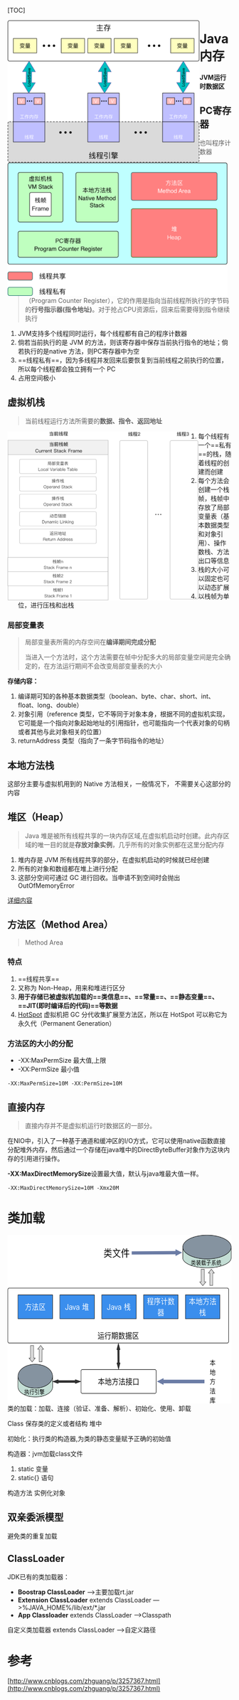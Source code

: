 [TOC]

<img src="img/jvm2.png"  alt="图片名称" style="height:320px" align=left />

# Java内存

**JVM运行时数据区**

<img src="img/jvm.png"  alt="图片名称" style="height:300px" align=left />

## PC寄存器

> 也叫程序计数器（Program Counter Register），它的作用是指向当前线程所执行的字节码的**行号指示器(指令地址)**。对于抢占CPU资源后，回来后需要得到指令继续执行

1. JVM支持多个线程同时运行，每个线程都有自己的程序计数器
2. 倘若当前执行的是 JVM 的方法，则该寄存器中保存当前执行指令的地址；倘若执行的是native 方法，则PC寄存器中为空
3. ==线程私有==，因为多线程并发回来后要恢复到当前线程之前执行的位置，所以每个线程都会独立拥有一个 PC
4. 占用空间极小

## 虚拟机栈

> 当前线程运行方法所需要的**数据、指令、返回地址**

<img src="img/vmstack.png"  alt="图片名称" style="height:380px;" align="left"/>

1. 每个线程有一个==私有==的栈，随着线程的创建而创建
2. 每个方法会创建一个栈帧，栈帧中存放了局部变量表（基本数据类型和对象引用）、操作数栈、方法出口等信息
3. 栈的大小可以固定也可以动态扩展
4. 以栈帧为单位，进行压栈和出栈

### 局部变量表

> 局部变量表所需的内存空间在**编译期间完成分配**
>
> 当进入一个方法时，这个方法需要在帧中分配多大的局部变量空间是完全确定的，在方法运行期间不会改变局部变量表的大小

**存储内容：**

1. 编译期可知的各种基本数据类型（boolean、byte、char、short、int、float、long、double）
2. 对象引用（reference 类型，它不等同于对象本身，根据不同的虚拟机实现，它可能是一个指向对象起始地址的引用指针，也可能指向一个代表对象的句柄或者其他与此对象相关的位置）
3. returnAddress 类型（指向了一条字节码指令的地址）

## 本地方法栈

这部分主要与虚拟机用到的 Native 方法相关，一般情况下， 不需要关心这部分的内容

## 堆区（Heap）

> Java 堆是被所有线程共享的一块内存区域,在虚拟机启动时创建。此内存区域的唯一目的就是**存放对象实例**，几乎所有的对象实例都在这里分配内存

1. 堆内存是 JVM 所有线程共享的部分，在虚拟机启动的时候就已经创建
2. 所有的对象和数组都在堆上进行分配
3. 这部分空间可通过 GC 进行回收。当申请不到空间时会抛出 OutOfMemoryError

[详细内容](jvmheap.md)

## 方法区（Method Area）

> Method Area

### 特点

1. ==线程共享==
2. 又称为 Non-Heap，用来和堆进行区分
3. **用于存储已被虚拟机加载的==类信息==、==常量==、==静态变量==、==JIT(即时编译后的代码)==等数据**
4. [HotSpot](https://github.com/rexwong/java-doc/blob/master/src/main/java/com/rexwong/jvm/HotspotJVM.md) 虚拟机把 GC 分代收集扩展至方法区，所以在 HotSpot 可以称它为永久代（Permanent Generation）

### 方法区的大小的分配

- -XX:MaxPermSize 最大值,上限
- -XX:PermSize 最小值

```shell
-XX:MaxPermSize=10M -XX:PermSize=10M
```

## 直接内存

> 直接内存并不是虚拟机运行时数据区的一部分。

在NIO中，引入了一种基于通道和缓冲区的I/O方式，它可以使用native函数直接分配堆外内存，然后通过一个存储在java堆中的DirectByteBuffer对象作为这块内存的引用进行操作。

**-XX:MaxDirectMemorySize**设置最大值，默认与java堆最大值一样。

```shell
-XX:MaxDirectMemorySize=10M -Xmx20M
```



# 类加载

<img src="img/jvm3.png"  alt="图片名称" style="height:380px" align=left />

类的加载：加载、连接（验证、准备、解析）、初始化、使用、卸载

Class 保存类的定义或者结构   堆中

初始化：执行类的构造器<cinit>,为类的静态变量赋予正确的初始值

构造器：jvm加载class文件  

1. static 变量
2. static{} 语句

构造方法  实例化对象

##  双亲委派模型

避免类的重复加载

## ClassLoader

JDK已有的类加载器： 

- **Boostrap ClassLoader** —>主要加载rt.jar
- **Extension ClassLoader** extends ClassLoader —>%JAVA_HOME%/lib/ext/*.jar
- **App Classloader** extends ClassLoader   —>Classpath

自定义类加载器 extends ClassLoader  —>自定义路径

# 参考

[http://www.cnblogs.com/zhguang/p/3257367.html](http://www.cnblogs.com/zhguang/p/3257367.html)

